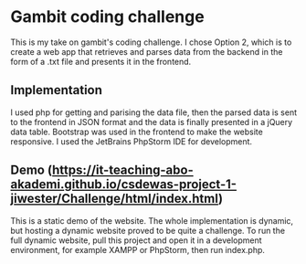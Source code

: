 # Gambit coding challenge
This is my take on gambit's coding challenge. I chose Option 2, which is to create a web app that retrieves and parses data from the backend in the form of a .txt file and presents it in the frontend.

## Implementation
I used php for getting and parising the data file, then the parsed data is sent to the frontend in JSON format and the data is finally presented in a jQuery data table. Bootstrap was used in the frontend to make the website responsive. I used the JetBrains PhpStorm IDE for development.

## Demo (https://it-teaching-abo-akademi.github.io/csdewas-project-1-jiwester/Challenge/html/index.html)
This is a static demo of the website. The whole implementation is dynamic, but hosting a dynamic website proved to be quite a challenge. To run the full dynamic website, pull this project and open it in a development environment, for example XAMPP or PhpStorm, then run index.php.
